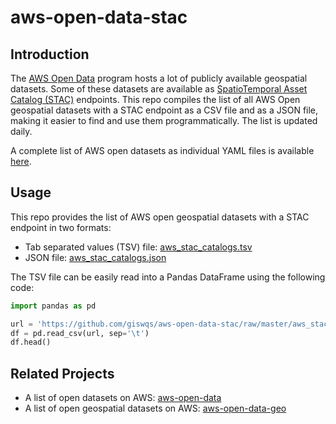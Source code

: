 # aws-open-data-stac

## Introduction

The [AWS Open Data](https://registry.opendata.aws/) program hosts a lot of publicly available geospatial datasets. Some of these datasets are available as [SpatioTemporal Asset Catalog (STAC)](https://stacspec.org/) endpoints. This repo compiles the list of all AWS Open geospatial datasets with a STAC endpoint as a CSV file and as a JSON file, making it easier to find and use them programmatically. The list is updated daily.

A complete list of AWS open datasets as individual YAML files is available [here](https://github.com/awslabs/open-data-registry).

## Usage

This repo provides the list of AWS open geospatial datasets with a STAC endpoint in two formats:

- Tab separated values (TSV) file: [aws_stac_catalogs.tsv](https://github.com/giswqs/aws-open-data-stac/blob/master/aws_stac_catalogs.tsv)
- JSON file: [aws_stac_catalogs.json](https://github.com/giswqs/aws-open-data-stac/blob/master/aws_stac_catalogs.json)

The TSV file can be easily read into a Pandas DataFrame using the following code:

```python
import pandas as pd

url = 'https://github.com/giswqs/aws-open-data-stac/raw/master/aws_stac_catalogs.tsv'
df = pd.read_csv(url, sep='\t')
df.head()
```

## Related Projects

- A list of open datasets on AWS: [aws-open-data](https://github.com/giswqs/aws-open-data)
- A list of open geospatial datasets on AWS: [aws-open-data-geo](https://github.com/giswqs/aws-open-data-geo)
